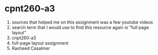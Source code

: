 # cpnt260-a3
1. sources that helped me on this assignment was a few youtube videos
2. search term that I would use to find this resource again is "full page layout"
3. cnpt260-a3
4. full-page layout assignment
5. Rasheed Casalmer

